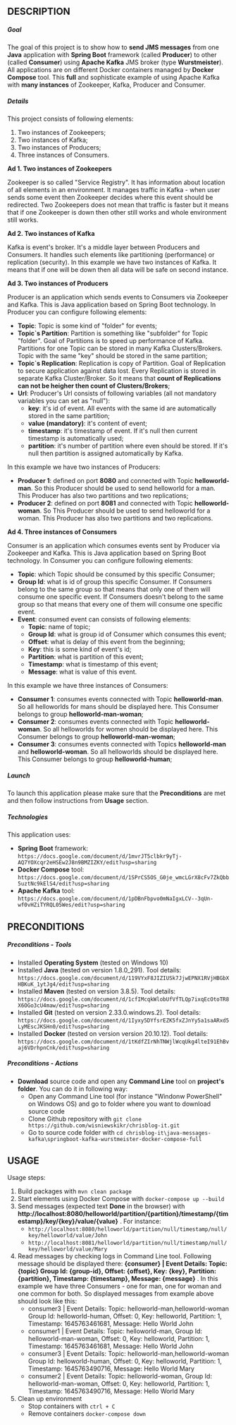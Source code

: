 DESCRIPTION
-----------

##### Goal
The goal of this project is to show how to **send JMS messages** from one **Java** application with **Spring Boot** framework (called **Producer**) to other (called **Consumer**) using **Apache Kafka** JMS broker (type **Wurstmeister**). All applications are on different Docker containers managed by **Docker Compose** tool. This **full** and sophisticate example of using Apache Kafka with **many instances** of Zookeeper, Kafka, Producer and Consumer. 

##### Details
This project consists of following elements:
1. Two instances of Zookeepers;
2. Two instances of Kafka;
3. Two instances of Producers;
4. Three instances of Consumers.

**Ad 1. Two instances of Zookeepers**

Zookeeper is so called "Service Registry". It has information about location of all elements in an environment. It manages traffic in Kafka - when user sends some event then Zookeeper decides where this event should be redirected. Two Zookeepers does not mean that traffic is faster but it means that if one Zookeeper is down then other still works and whole environment still works.

**Ad 2. Two instances of Kafka**

Kafka is event's broker. It's a middle layer between Producers and Consumers. It handles such elements like partitioning (performance) or replication (security). In this example we have two instances of Kafka. It means that if one will be down then all data will be safe on second instance.

**Ad 3. Two instances of Producers**

Producer is an application which sends events to Consumers via Zookeeper and Kafka. This is Java application based on Spring Boot technology. In Producer you can configure following elements:
* **Topic**: Topic is some kind of "folder" for events; 
* **Topic`s Partition**: Partition is something like "subfolder" for Topic "folder". Goal of Partitions is to speed up performance of Kafka. Partitions for one Topic can be stored in many Kafka Clusters/Brokers. Topic with the same "key" should be stored in the same partition; 
* **Topic`s Replication**: Replication is copy of Partition. Goal of Replication to secure application against data lost. Every Replication is stored in separate Kafka Cluster/Broker. So it means that **count of Replications can not be heigher then count of Clusters/Brokers**;
* **Url**: Producer's Url consists of following variables (all not mandatory variables you can set as "null"):
     * **key**: it's id of event. All events with the same id are automatically stored in the same partition;
    * **value (mandatory)**: it's content of event;    
    * **timestamp**: it's timestamp of event. If it's null then current timestamp is automatically used; 
    * **partition**: it's number of partition where even should be stored. If it's null then partition is assigned automatically by Kafka.
    
In this example we have two instances of Producers:
* **Producer 1**: defined on port **8080** and connected with Topic **helloworld-man**. So this Producer should be used to send helloworld for a man. This Producer has also two partitions and two replications;
* **Producer 2**: defined on port **8081** and connected with Topic **helloworld-woman**. So This Producer should be used to send helloworld for a woman. This Producer has also two partitions and two replications.

**Ad 4. Three instances of Consumers**

Consumer is an application which consumes events sent by Producer via Zookeeper and Kafka. This is Java application based on Spring Boot technology. In Consumer you can configure following elements:
* **Topic**: which Topic should be consumed by this specific Consumer;
* **Group Id**: what is id of group this specific Consumer. If Consumers belong to the same group so that means that only one of them will consume one specific event. If Consumers doesn't belong to the same group so that means that every one of them will consume one specific event.
* **Event**: consumed event can consists of following elements:
    * **Topic**: name of topic;
    * **Group Id**: what is group id of Consumer which consumes this event;
    * **Offset**: what is delay of this event from the beginning;
    * **Key**: this is some kind of event's id;
    * **Partition**: what is partition of this event;
    * **Timestamp**: what is timestamp of this event;
    * **Message**: what is value of this event.

In this example we have three instances of Consumers:
* **Consumer 1**: consumes events connected with Topic **helloworld-man**. So all helloworlds for mans should be displayed here. This Consumer belongs to group **helloworld-man-woman**;
* **Consumer 2**: consumes events connected with Topic **helloworld-woman**. So all helloworlds for women should be displayed here. This Consumer belongs to group **helloworld-man-woman**;
* **Consumer 3**: consumes events connected with Topics **helloworld-man** and **helloworld-woman**. So all helloworlds should be displayed here. This Consumer belongs to group **helloworld-human**;

##### Launch
To launch this application please make sure that the **Preconditions** are met and then follow instructions from **Usage** section.

##### Technologies
This application uses:
* **Spring Boot** framework: `https://docs.google.com/document/d/1mvrJT5clbkr9yTj-AQ7YOXcqr2eHSEw2J8n9BMZIZKY/edit?usp=sharing`
* **Docker Compose** tool: `https://docs.google.com/document/d/1SPrCS5OS_G0je_wmcLGrX8cFv7ZkQbb5uztNc9kElS4/edit?usp=sharing`
* **Apache Kafka** tool: `https://docs.google.com/document/d/1pDBnFbpvo0mNaIgxLCV--3qUn-wf0vHZiTYRQL05Wes/edit?usp=sharing`

PRECONDITIONS
-------------

##### Preconditions - Tools
* Installed **Operating System** (tested on Windows 10)
* Installed **Java** (tested on version 1.8.0_291). Tool details: `https://docs.google.com/document/d/119VYxF8JIZIUSk7JjwEPNX1RVjHBGbXHBKuK_1ytJg4/edit?usp=sharing`
* Installed **Maven** (tested on version 3.8.5). Tool details: `https://docs.google.com/document/d/1cfIMcqkWlobUfVfTLQp7ixqEcOtoTR8X6OGo3cU4maw/edit?usp=sharing`
* Installed **Git** (tested on version 2.33.0.windows.2). Tool details: `https://docs.google.com/document/d/1Iyxy5DYfsrEZK5fxZJnYy5a1saARxd5LyMEscJKSHn0/edit?usp=sharing`
* Installed **Docker** (tested on version version 20.10.12). Tool details: `https://docs.google.com/document/d/1tKdfZIrNhTNWjlWcqUkg4lteI91EhBvaj6VDrhpnCnk/edit?usp=sharing`

##### Preconditions - Actions
* **Download** source code and open any **Command Line** tool on **project's folder**. You can do it in following way:
    * Open any Command Line tool (for instance "Windonw PowerShell" on Windows OS) and go to folder where you want to download source code 
    * Clone Github repository with `git clone https://github.com/wisniewskikr/chrisblog-it.git`
    * Go to source code folder with `cd chrisblog-it\java-messages-kafka\springboot-kafka-wurstmeister-docker-compose-full`


USAGE
-----

Usage steps:
1. Build packages with `mvn clean package`
2. Start elements using Docker Compose with `docker-compose up --build`
3. Send messages (expected text **Done** in the browser) with **http://localhost:8080/helloworld/partition/{partition}/timestamp/{timestamp}/key/{key}/value/{value}** . For instance:
    * `http://localhost:8080/helloworld/partition/null/timestamp/null/key/helloworld/value/John`
    * `http://localhost:8081/helloworld/partition/null/timestamp/null/key/helloworld/value/Mary`
4. Read messages by checking logs in Command Line tool. Following message should be displayed there: **{consumer}   | Event Details: Topic: {topic} Group Id: {group-id}, Offset: {offset}, Key: {key}, Partition: {partition}, Timestamp: {timestamp}, Message: {message}** . In this example we have three Consumers - one for man, one for woman and one common for both. So displayed messages from example above should look like this:
    * consumer3   | Event Details: Topic: helloworld-man,helloworld-woman Group Id: helloworld-human, Offset: 0, Key: helloworld, Partition: 1, Timestamp: 1645763461681, Message: Hello World John
    * consumer1   | Event Details: Topic: helloworld-man, Group Id: helloworld-man-woman, Offset: 0, Key: helloworld, Partition: 1, Timestamp: 1645763461681, Message: Hello World John
    * consumer3   | Event Details: Topic: helloworld-man,helloworld-woman Group Id: helloworld-human, Offset: 0, Key: helloworld, Partition: 1, Timestamp: 1645763490716, Message: Hello World Mary
    * consumer2   | Event Details: Topic: helloworld-woman, Group Id: helloworld-man-woman, Offset: 0, Key: helloworld, Partition: 1, Timestamp: 1645763490716, Message: Hello World Mary
5. Clean up environment
    * Stop containers with `ctrl + C`
    * Remove containers `docker-compose down`